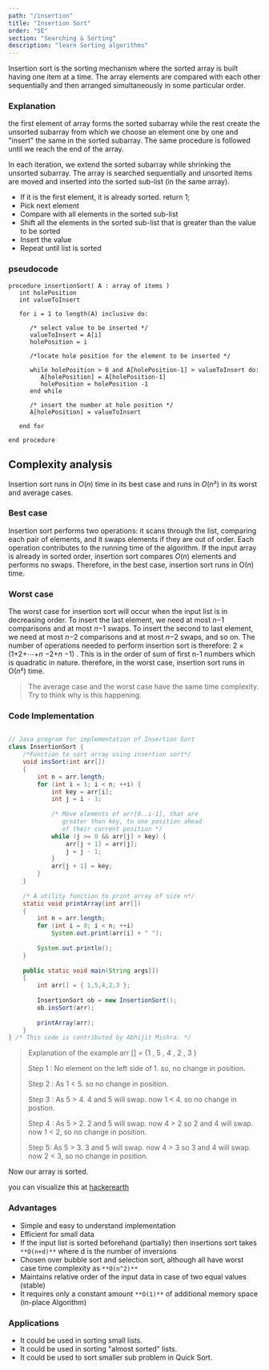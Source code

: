 ```yaml
---
path: "/insertion"
title: "Insertion Sort"
order: "5E"
section: "Searching & Sorting"
description: "learn Sorting algorithms"
---
```

Insertion sort is the sorting mechanism where the sorted array is built having one item at a time. The array elements are compared with each other sequentially and then arranged simultaneously in some particular order.

### Explanation

 the first element of array forms the sorted subarray while the rest create the unsorted subarray from which we choose an element one by one and "insert" the same in the sorted subarray. The same procedure is followed until we reach the end of the array.

In each iteration, we extend the sorted subarray while shrinking the unsorted subarray. The array is searched sequentially and unsorted items are moved and inserted into the sorted sub-list (in the same array).

* If it is the first element, it is already sorted. return 1;
* Pick next element
* Compare with all elements in the sorted sub-list
* Shift all the elements in the sorted sub-list that is greater than the value to be sorted
* Insert the value
* Repeat until list is sorted

### pseudocode
```pseudocode
procedure insertionSort( A : array of items )
   int holePosition
   int valueToInsert
	
   for i = 1 to length(A) inclusive do:
	
      /* select value to be inserted */
      valueToInsert = A[i]
      holePosition = i
      
      /*locate hole position for the element to be inserted */
		
      while holePosition > 0 and A[holePosition-1] > valueToInsert do:
         A[holePosition] = A[holePosition-1]
         holePosition = holePosition -1
      end while
		
      /* insert the number at hole position */
      A[holePosition] = valueToInsert
      
   end for
	
end procedure
```



## Complexity analysis

Insertion sort runs in *O*(*n*) time in its best case and runs in *O*(*n*²) in its worst and average cases.

### Best case

Insertion sort performs two operations: it scans through the list, comparing each pair of elements, and it swaps elements if they are out of order. Each operation contributes to the running time of the algorithm. If the input array is already in sorted order, insertion sort compares *O*(*n*) elements and performs no swaps. Therefore, in the best case, insertion sort runs in O(*n*) time.

### Worst case

The worst case for insertion sort will occur when the input list is in decreasing order. To insert the last element, we need at most *n*−1 comparisons and at most *n*−1 swaps. To insert the second to last element, we need at most *n*−2 comparisons and at most *n*−2 swaps, and so on. The number of operations needed to perform insertion sort is therefore: 2 × (1+2+⋯+*n* −2+*n* −1) . This is in the order of sum of first n-1 numbers which is quadratic in nature. therefore, in the worst case, insertion sort runs in O(*n*²) time.



> The average case and the worst case have the same time complexity. Try to think why is this happening.



### Code Implementation 

```java

// Java program for implementation of Insertion Sort
class InsertionSort {
    /*Function to sort array using insertion sort*/
    void insSort(int arr[])
    {
        int n = arr.length;
        for (int i = 1; i < n; ++i) {
            int key = arr[i];
            int j = i - 1;
 
            /* Move elements of arr[0..i-1], that are
               greater than key, to one position ahead
               of their current position */
            while (j >= 0 && arr[j] > key) {
                arr[j + 1] = arr[j];
                j = j - 1;
            }
            arr[j + 1] = key;
        }
    }
 
    /* A utility function to print array of size n*/
    static void printArray(int arr[])
    {
        int n = arr.length;
        for (int i = 0; i < n; ++i)
            System.out.print(arr[i] + " ");
 
        System.out.println();
    }
 
    public static void main(String args[])
    {
        int arr[] = { 1,5,4,2,3 };
 
        InsertionSort ob = new InsertionSort();
        ob.insSort(arr);
 
        printArray(arr);
    }
} /* This code is contributed by Abhijit Mishra. */
```

>
>
>Explanation of the example  arr [] = {1 , 5 , 4 , 2 , 3 }
>
>Step 1 : No element on the left side of 1. so, no change in position.
>
>Step 2 : As 1 < 5. so no change in position.
>
>Step 3 : As 5 > 4. 4 and 5 will swap. now 1 < 4. so no change in postion.
>
>Step 4 : As 5 > 2. 2 and 5 will swap. now 4 > 2 so 2 and 4 will swap. now 1 < 2, so no change in position.
>
>Step 5: As  5 > 3. 3 and 5 will swap. now 4 > 3 so 3 and 4 will swap. now 2 < 3, so no change in position. 

Now our array is sorted.

you can visualize this at [hackerearth](https://www.hackerearth.com/practice/algorithms/sorting/insertion-sort/visualize/) 

### Advantages



- Simple and easy to understand implementation
- Efficient for small data
- If the input list is sorted beforehand (partially) then insertions sort takes `**O(n+d)**` where d is the number of inversions
- Chosen over bubble sort and selection sort, although all have worst case time complexity as `**O(n^2)**`
- Maintains relative order of the input data in case of two equal values (stable)
- It requires only a constant amount `**O(1)**` of additional memory space (in-place Algorithm)



### Applications



- It could be used in sorting small lists.
- It could be used in sorting "almost sorted" lists.
- It could be used to sort smaller sub problem in Quick Sort.



